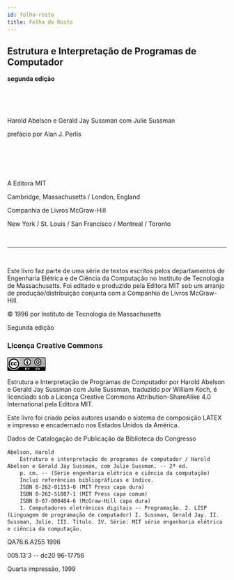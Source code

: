 ```yaml
---
id: folha-rosto
title: Folha de Rosto
---
```


## Estrutura e Interpretação de Programas de Computador

**segunda edição**

<br />
<br />
<br />

Harold Abelson e Gerald Jay Sussman com Julie Sussman


prefácio por Alan J. Perlis


<br />
<br />
<br />
<br />


A Editora MIT

Cambridge, Massachusetts / London, England


Companhia de Livros McGraw-Hill

New York / St. Louis / San Francisco / Montreal / Toronto

<br />

---

<br />

Este livro faz parte de uma série de textos escritos pelos departamentos de Engenharia Elétrica e de Ciência da Computação no Instituto de Tecnologia de Massachusetts. Foi editado e produzido pela Editora MIT sob um arranjo de produção/distribuição conjunta com a Companhia de Livros McGraw-Hill.

© 1996 por Instituto de Tecnologia de Massachusetts

Segunda edição

### Licença Creative Commons

[![Esta obra está licenciado com uma Licença Creative Commons Atribuição-Compartilha Igual 4.0 Internacional.](../../static/img/cc-badge.png "Esta obra está licenciado com uma Licença Creative Commons Atribuição-Compartilha Igual 4.0 Internacional.")](https://creativecommons.org/licenses/by-sa/4.0/)

Estrutura e Interpretação de Programas de Computador por Harold Abelson e Gerald Jay Sussman com Julie Sussman, traduzido por William Koch, é licenciado sob a Licença Creative Commons Attribution-ShareAlike 4.0 International pela Editora MIT.

Este livro foi criado pelos autores usando o sistema de composição LATEX e impresso e encadernado nos Estados Unidos da América.

Dados de Catalogação de Publicação da Biblioteca do Congresso

    Abelson, Harold
        Estrutura e interpretação de programas de computador / Harold Abelson e Gerald Jay Sussman, com Julie Sussman. -- 2ª ed.
        p. cm. -- (Série engenharia elétrica e ciência da computação)
        Inclui referências bibliográficas e índice.
        ISBN 0-262-01153-0 (MIT Press capa dura)
        ISBN 0-262-51087-1 (MIT Press capa comum)
        ISBN 0-07-000484-6 (McGraw-Hill capa dura)
        1. Computadores eletrônicos digitais -- Programação. 2. LISP (Linguagem de programação de computador) I. Sussman, Gerald Jay. II. Sussman, Julie. III. Título. IV. Série: MIT série engenharia elétrica e ciência da computação.

QA76.6.A255         1996

005.13'3 -- dc20              96-17756

Quarta impressão, 1999